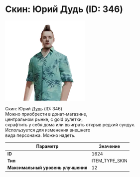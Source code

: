 # Скин: Юрий Дудь (ID: 346)

![Item Image](../img/1624.webp?raw=true)

Скин: Юрий Дудь (ID: 346)<br>Можно приобрести в донат-магазине,<br>центральном рынке, с gold рулетки,<br>скрафтить у себя дома или выиграть открыв редкий сундук.<br>Используется для изменения внешнего<br>вида персонажа. Можно надеть.


| Параметр | Значение |
|----------|----------|
| **ID** | 1624 |
| **Тип** | ITEM_TYPE_SKIN |
| **Максимальный уровень улучшения** | 12 |

